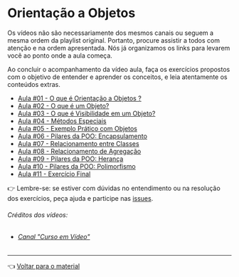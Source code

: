 # Orientação a Objetos

Os vídeos não são necessariamente dos mesmos canais ou seguem a mesma ordem da playlist original. Portanto, procure assistir a todos com atenção e na ordem apresentada. Nós já organizamos os links para levarem você ao ponto onde a aula começa.

Ao concluir o acompanhamento da vídeo aula, faça os exercícios propostos com o objetivo de entender e aprender os conceitos, e leia atentamente os conteúdos extras.

- [Aula #01 - O que é Orientação a Objetos ?](aula01/aula.md)
- [Aula #02 - O que é um Objeto?](aula02/aula.md)
- [Aula #03 - O que é Visibilidade em um Objeto?](aula03/aula.md)
- [Aula #04 - Métodos Especiais](aula04/aula.md)
- [Aula #05 - Exemplo Prático com Objetos](aula05/aula.md)
- [Aula #06 - Pilares da POO: Encapsulamento](aula06/aula.md)
- [Aula #07 - Relacionamento entre Classes](aula07/aula.md)
- [Aula #08 - Relacionamento de Agregação](aula08/aula.md)
- [Aula #09 - Pilares da POO: Herança](aula09/aula.md)
- [Aula #10 - Pilares da POO: Polimorfismo](aula10/aula.md)
- [Aula #11 - Exercício Final](aula11/aula.md)

👉 Lembre-se: se estiver com dúvidas no entendimento ou na resolução dos exercícios, peça ajuda e participe nas [issues](https://github.com/cwi-reset/edicao-03-level-1/issues).

###### _Créditos dos vídeos:_
 - ###### [Canal "Curso em Vídeo"](https://www.youtube.com/channel/UCrWvhVmt0Qac3HgsjQK62FQ)

---

👈 [Voltar para o material](../material.md)